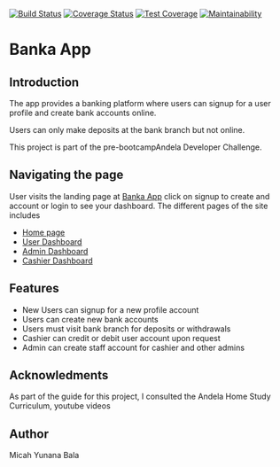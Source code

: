 [![Build Status](https://travis-ci.com/MicahBala/banka_app.svg?branch=feature%2Fdebit-user-account-164722322)](https://travis-ci.com/MicahBala/banka_app) [![Coverage Status](https://coveralls.io/repos/github/MicahBala/banka_app/badge.svg?branch=develop)](https://coveralls.io/github/MicahBala/banka_app?branch=develop) [![Test Coverage](https://api.codeclimate.com/v1/badges/a362ab3a0f8a325b5289/test_coverage)](https://codeclimate.com/github/MicahBala/banka_app/test_coverage) [![Maintainability](https://api.codeclimate.com/v1/badges/a362ab3a0f8a325b5289/maintainability)](https://codeclimate.com/github/MicahBala/banka_app/maintainability)

# Banka App

## Introduction

The app provides a banking platform where users can
signup for a user profile and create bank accounts online.

Users can only make deposits at the bank branch but not online.

This project is part of the pre-bootcampAndela Developer Challenge.

## Navigating the page

User visits the landing page at [Banka App](https://micahbala.github.io/banka_app) click on signup to create and account or login to see your dashboard.
The different pages of the site includes

- [Home page](https://micahbala.github.io/banka_app)
- [User Dashboard](https://micahbala.github.io/banka_app/user-dashboard.html)
- [Admin Dashboard](https://micahbala.github.io/banka_app/admin.html)
- [Cashier Dashboard](https://micahbala.github.io/banka_app/cashier.html)

## Features

- New Users can signup for a new profile account
- Users can create new bank accounts
- Users must visit bank branch for deposits or withdrawals
- Cashier can credit or debit user account upon request
- Admin can create staff account for cashier and other admins

## Acknowledments

As part of the guide for this project, I consulted the Andela Home Study Curriculum, youtube videos

## Author

Micah Yunana Bala
